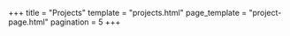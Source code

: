+++
title = "Projects"
template = "projects.html"
page_template = "project-page.html"
pagination = 5
+++